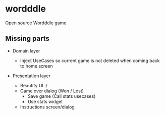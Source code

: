 # wordddle
Open source Wordddle game

## Missing parts
- Domain layer
    - Inject UseCases so current game is not deleted when coming back to home screen
    
- Presentation layer
    - Beautify UI :/
    - Game over dialog (Won / Lost)
        - Save game (Call stats usecases)
        - Use stats widget
    - Instructions screen/dialog
